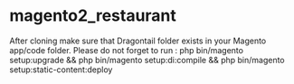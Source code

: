 # magento2_restaurant
After cloning make sure that Dragontail folder exists in your Magento app/code folder.
Please do not forget to run : php bin/magento setup:upgrade && php bin/magento setup:di:compile && php bin/magento setup:static-content:deploy
